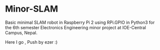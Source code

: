 # Minor-SLAM
Basic minimal SLAM robot in Raspberry Pi 2 using RPi.GPIO in Python3 for the 6th semester Electronics Engineering minor project at IOE-Central Campus, Nepal.


Here I go , Push by ezer :)
